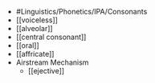 - #Linguistics/Phonetics/IPA/Consonants
- [[voiceless]]
- [[alveolar]]
- [[central consonant]]
- [[oral]]
- [[affricate]]
- Airstream Mechanism
	- [[ejective]]